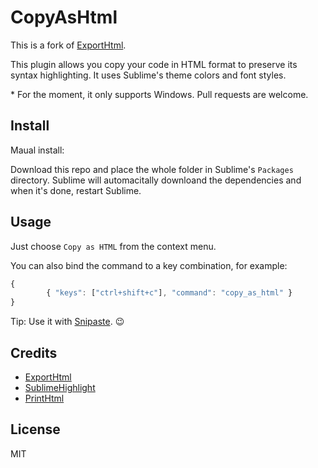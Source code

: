 # CopyAsHtml
This is a fork of [ExportHtml](https://github.com/facelessuser/ExportHtml).

This plugin allows you copy your code in HTML format to preserve its syntax highlighting.
It uses Sublime's theme colors and font styles.

\* For the moment, it only supports Windows. Pull requests are welcome.

## Install

Maual install:

Download this repo and place the whole folder in Sublime's `Packages` directory.
Sublime will automacitally downloand the dependencies and when it's done, restart Sublime.

## Usage

Just choose `Copy as HTML` from the context menu.

You can also bind the command to a key combination, for example:

```js
{
    	{ "keys": ["ctrl+shift+c"], "command": "copy_as_html" }
}
```

Tip: Use it with [Snipaste](https://snipaste.com). :wink:

## Credits
- [ExportHtml](https://github.com/facelessuser/ExportHtml)
- [SublimeHighlight](https://github.com/n1k0/SublimeHighlight)
- [PrintHtml](https://github.com/agibsonsw/PrintHtml)

## License
MIT
